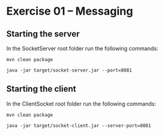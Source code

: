 # Exercise 01 – Messaging

## Starting the server

In the SocketServer root folder run the following commands:

`mvn clean package`

`java -jar target/socket-server.jar --port=8081`

## Starting the client

In the ClientSocket root folder run the following commands:

`mvn clean package`

`java -jar target/socket-client.jar --server-port=8081`
